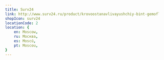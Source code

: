 ```yaml
---
title: Surv24
link: http://www.surv24.ru/product/krovoostanavlivayushchiy-bint-gemofleks-kombat-gemostaticheskoe-perevyazochnoe-sredstvo/
shopIcon: surv24
locationCode: 2
location: {
    en: Moscow,
    ru: Москва,
    es: Moscú,
    pt: Moscou,
}
---
```

